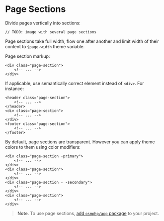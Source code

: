 # Page Sections #


Divide pages vertically into sections:

    // TODO: image with several page sections

Page sections take full width, flow one after another and limit width of their content to `$page-width` theme variable.

Page section markup:

    <div class="page-section">
        <!-- ... -->
    </div>

If applicable, use semantically correct element instead of `<div>`. For instance:

    <header class="page-section">
        <!-- ... -->
    </header>
    <div class="page-section">
        <!-- ... -->
    </div>
    <footer class="page-section">
        <!-- ... -->
    </footer>

By default, page sections are transparent. However you can apply theme colors to them using color modifiers:

    <div class="page-section -primary">
        <!-- ... -->
    </div>
    <div class="page-section">
        <!-- ... -->
    </div>
    <div class="page-section - -secondary">
        <!-- ... -->
    </div>
    <div class="page-section">
        <!-- ... -->
    </div>

> **Note**. To use page sections, [add `osmphp/app` package](#) to your project.